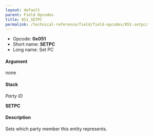```yaml
---
layout: default
parent: Field Opcodes
title: 051_SETPC
permalink: /technical-reference/field/field-opcodes/051-setpc/
---
```


-   Opcode: **0x051**
-   Short name: **SETPC**
-   Long name: Set PC

#### Argument

none

#### Stack

  
*Party ID*

**SETPC**

#### Description

Sets which party member this entity represents.
